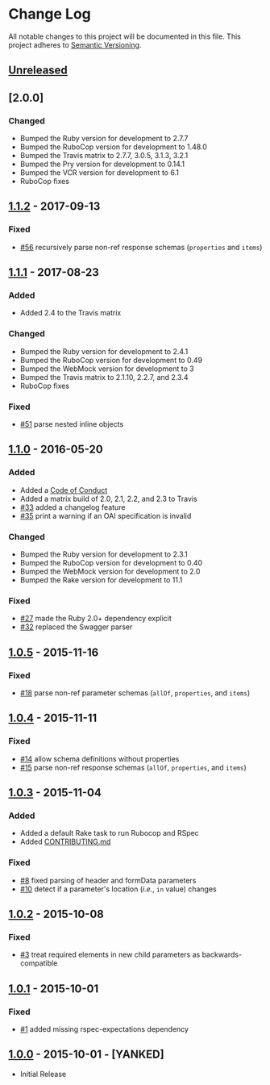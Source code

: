 # Change Log

All notable changes to this project will be documented in this file.
This project adheres to [Semantic Versioning](http://semver.org/).

## [Unreleased]

## [2.0.0]

### Changed

* Bumped the Ruby version for development to 2.7.7
* Bumped the RuboCop version for development to 1.48.0
* Bumped the Travis matrix to 2.7.7, 3.0.5, 3.1.3, 3.2.1
* Bumped the Pry version for development to 0.14.1
* Bumped the VCR version for development to 6.1
* RuboCop fixes

## [1.1.2] - 2017-09-13

### Fixed

* [#56](https://github.com/civisanalytics/swagger-diff/pull/56)
  recursively parse non-ref response schemas (`properties` and `items`)

## [1.1.1] - 2017-08-23

### Added

* Added 2.4 to the Travis matrix

### Changed

* Bumped the Ruby version for development to 2.4.1
* Bumped the RuboCop version for development to 0.49
* Bumped the WebMock version for development to 3
* Bumped the Travis matrix to 2.1.10, 2.2.7, and 2.3.4
* RuboCop fixes

### Fixed

* [#51](https://github.com/civisanalytics/swagger-diff/pull/51)
  parse nested inline objects

## [1.1.0] - 2016-05-20

### Added

* Added a [Code of Conduct](CODE_OF_CONDUCT.md)
* Added a matrix build of 2.0, 2.1, 2.2, and 2.3 to Travis
* [#33](https://github.com/civisanalytics/swagger-diff/pull/33)
  added a changelog feature
* [#35](https://github.com/civisanalytics/swagger-diff/pull/35)
  print a warning if an OAI specification is invalid

### Changed

* Bumped the Ruby version for development to 2.3.1
* Bumped the RuboCop version for development to 0.40
* Bumped the WebMock version for development to 2.0
* Bumped the Rake version for development to 11.1

### Fixed

* [#27](https://github.com/civisanalytics/swagger-diff/pull/27)
  made the Ruby 2.0+ dependency explicit
* [#32](https://github.com/civisanalytics/swagger-diff/pull/32)
  replaced the Swagger parser

## [1.0.5] - 2015-11-16

### Fixed

* [#18](https://github.com/civisanalytics/swagger-diff/pull/18)
  parse non-ref parameter schemas (`allOf`, `properties`, and `items`)

## [1.0.4] - 2015-11-11

### Fixed

* [#14](https://github.com/civisanalytics/swagger-diff/pull/14)
  allow schema definitions without properties
* [#15](https://github.com/civisanalytics/swagger-diff/pull/15)
  parse non-ref response schemas (`allOf`, `properties`, and `items`)

## [1.0.3] - 2015-11-04

### Added

* Added a default Rake task to run Rubocop and RSpec
* Added [CONTRIBUTING.md](CONTRIBUTING.md)

### Fixed

* [#8](https://github.com/civisanalytics/swagger-diff/pull/8)
  fixed parsing of header and formData parameters
* [#10](https://github.com/civisanalytics/swagger-diff/pull/10)
  detect if a parameter's location (*i.e.*, `in` value) changes

## [1.0.2] - 2015-10-08

### Fixed

* [#3](https://github.com/civisanalytics/swagger-diff/pull/3)
  treat required elements in new child parameters as backwards-compatible

## [1.0.1] - 2015-10-01

### Fixed

* [#1](https://github.com/civisanalytics/swagger-diff/pull/1)
  added missing rspec-expectations dependency

## [1.0.0] - 2015-10-01 - [YANKED]

* Initial Release

[Unreleased]: https://github.com/civisanalytics/swagger-diff/compare/v1.1.2...HEAD
[1.1.2]: https://github.com/civisanalytics/swagger-diff/compare/v1.1.1...v1.1.2
[1.1.1]: https://github.com/civisanalytics/swagger-diff/compare/v1.1.0...v1.1.1
[1.1.0]: https://github.com/civisanalytics/swagger-diff/compare/v1.0.5...v1.1.0
[1.0.5]: https://github.com/civisanalytics/swagger-diff/compare/v1.0.4...v1.0.5
[1.0.4]: https://github.com/civisanalytics/swagger-diff/compare/v1.0.3...v1.0.4
[1.0.3]: https://github.com/civisanalytics/swagger-diff/compare/v1.0.2...v1.0.3
[1.0.2]: https://github.com/civisanalytics/swagger-diff/compare/v1.0.1...v1.0.2
[1.0.1]: https://github.com/civisanalytics/swagger-diff/compare/v1.0.0...v1.0.1
[1.0.0]: https://github.com/civisanalytics/swagger-diff/commit/0f6390eedef2428e78bbd816cbb14f724543f59b
